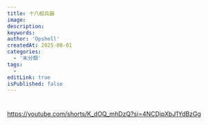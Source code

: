 ```yaml
---
title: 十八般兵器
image:
description:
keywords:
author: 'Opshell'
createdAt: 2025-08-01
categories:
  - '未分類'
tags:
  -
editLink: true
isPublished: false
---
```


#

https://youtube.com/shorts/K_dOQ_mhDzQ?si=4NCDjpXbJ1YdBzGg